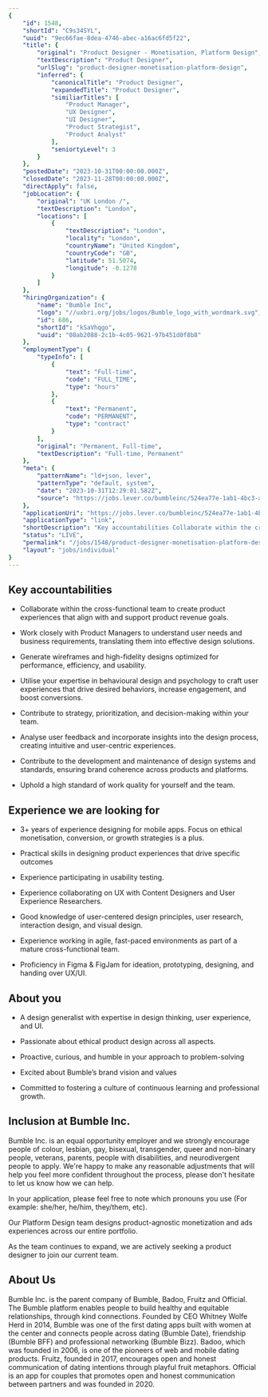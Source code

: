 ```yaml
---
{
	"id": 1548,
	"shortId": "C9s34SYL",
	"uuid": "9ec66fae-8dea-4746-abec-a16ac6fd5f22",
	"title": {
		"original": "Product Designer - Monetisation, Platform Design",
		"textDescription": "Product Designer",
		"urlSlug": "product-designer-monetisation-platform-design",
		"inferred": {
			"canonicalTitle": "Product Designer",
			"expandedTitle": "Product Designer",
			"similiarTitles": [
				"Product Manager",
				"UX Designer",
				"UI Designer",
				"Product Strategist",
				"Product Analyst"
			],
			"seniortyLevel": 3
		}
	},
	"postedDate": "2023-10-31T00:00:00.000Z",
	"closedDate": "2023-11-28T00:00:00.000Z",
	"directApply": false,
	"jobLocation": {
		"original": "UK London /",
		"textDescription": "London",
		"locations": [
			{
				"textDescription": "London",
				"locality": "London",
				"countryName": "United Kingdom",
				"countryCode": "GB",
				"latitude": 51.5074,
				"longitude": -0.1278
			}
		]
	},
	"hiringOrganization": {
		"name": "Bumble Inc",
		"logo": "//uxbri.org/jobs/logos/Bumble_logo_with_wordmark.svg",
		"id": 686,
		"shortId": "kSaVhqgo",
		"uuid": "08ab2088-2c1b-4c05-9621-97b451d0f8b8"
	},
	"employmentType": {
		"typeInfo": [
			{
				"text": "Full-time",
				"code": "FULL_TIME",
				"type": "hours"
			},
			{
				"text": "Permanent",
				"code": "PERMANENT",
				"type": "contract"
			}
		],
		"original": "Permanent, Full-time",
		"textDescription": "Full-time, Permanent"
	},
	"meta": {
		"patternName": "ld+json, lever",
		"patternType": "default, system",
		"date": "2023-10-31T12:29:01.582Z",
		"source": "https://jobs.lever.co/bumbleinc/524ea77e-1ab1-4bc3-ac51-41b4e3d7c033?lever-source=Indeed"
	},
	"applicationUri": "https://jobs.lever.co/bumbleinc/524ea77e-1ab1-4bc3-ac51-41b4e3d7c033/apply",
	"applicationType": "link",
	"shortDescription": "Key accountabilities Collaborate within the cross-functional- team to create product experiences that align with and support product revenue goals. Work closely with Product Managers to understand",
	"status": "LIVE",
	"permalink": "/jobs/1548/product-designer-monetisation-platform-design",
	"layout": "jobs/individual"
}
---
```

<h2>Key accountabilities</h2><ul><li><p>Collaborate within the cross-functional team to create product experiences that align with and support product revenue goals.</p></li><li><p>Work closely with Product Managers to understand user needs and business requirements, translating them into effective design solutions.</p></li><li><p>Generate wireframes and high-fidelity designs optimized for performance, efficiency, and usability.</p></li><li><p>Utilise your expertise in behavioural design and psychology to craft user experiences that drive desired behaviors, increase engagement, and boost conversions.</p></li><li><p>Contribute to strategy, prioritization, and decision-making within your team.</p></li><li><p>Analyse user feedback and incorporate insights into the design process, creating intuitive and user-centric experiences.</p></li><li><p>Contribute to the development and maintenance of design systems and standards, ensuring brand coherence across products and platforms.</p></li><li><p>Uphold a high standard of work quality for yourself and the team.</p></li></ul><h2>Experience we are looking for</h2><ul><li><p>3+ years of experience designing for mobile apps. Focus on ethical monetisation, conversion, or growth strategies is a plus.&nbsp;</p></li><li><p>Practical skills in designing product experiences that drive specific outcomes</p></li><li><p>Experience participating in usability testing.</p></li><li><p>Experience collaborating on UX with Content Designers and User Experience Researchers.</p></li><li><p>Good knowledge of user-centered design principles, user research, interaction design, and visual design.</p></li><li><p>Experience working in agile, fast-paced environments as part of a mature cross-functional team.</p></li><li><p>Proficiency in Figma &amp; FigJam for ideation, prototyping, designing, and handing over UX/UI.</p></li></ul><h2>About you</h2><ul><li><p>A design generalist with expertise in design thinking, user experience, and UI.</p></li><li><p>Passionate about ethical product design across all aspects.</p></li><li><p>Proactive, curious, and humble in your approach to problem-solving</p></li><li><p>Excited about Bumble’s brand vision and values</p></li><li><p>Committed to fostering a culture of continuous learning and professional growth.</p></li></ul><h2>Inclusion at Bumble Inc.&nbsp;</h2><p>Bumble Inc. is an equal opportunity employer and we strongly encourage people of colour, lesbian, gay, bisexual, transgender, queer and non-binary people, veterans, parents, people with disabilities, and neurodivergent people to apply. We're happy to make any reasonable adjustments that will help you feel more confident throughout the process, please don't hesitate to let us know how we can help.</p><p>In your application, please feel free to note which pronouns you use (For example: she/her, he/him, they/them, etc).</p><p>Our Platform Design team designs product-agnostic monetization and ads experiences across our entire portfolio.</p><p>As the team continues to expand, we are actively seeking a product designer to join our current team.</p><h2>About Us</h2><p>Bumble Inc. is the parent company of Bumble, Badoo, Fruitz and Official. The Bumble platform enables people to build healthy and equitable relationships, through kind connections. Founded by CEO Whitney Wolfe Herd in 2014, Bumble was one of the first dating apps built with women at the center and connects people across dating (Bumble Date), friendship (Bumble BFF) and professional networking (Bumble Bizz). Badoo, which was founded in 2006, is one of the pioneers of web and mobile dating products. Fruitz, founded in 2017, encourages open and honest communication of dating intentions through playful fruit metaphors. Official is an app for couples that promotes open and honest communication between partners and was founded in 2020.</p>

